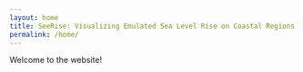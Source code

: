 ```yaml
---
layout: home
title: SeeRise: Visualizing Emulated Sea Level Rise on Coastal Regions
permalink: /home/
---
```

Welcome to the website!
